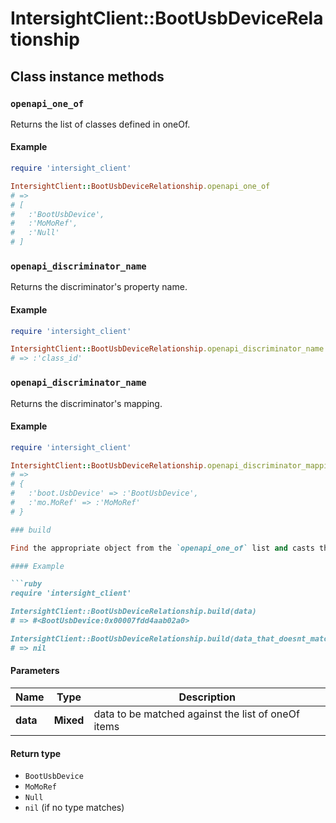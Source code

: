 # IntersightClient::BootUsbDeviceRelationship

## Class instance methods

### `openapi_one_of`

Returns the list of classes defined in oneOf.

#### Example

```ruby
require 'intersight_client'

IntersightClient::BootUsbDeviceRelationship.openapi_one_of
# =>
# [
#   :'BootUsbDevice',
#   :'MoMoRef',
#   :'Null'
# ]
```

### `openapi_discriminator_name`

Returns the discriminator's property name.

#### Example

```ruby
require 'intersight_client'

IntersightClient::BootUsbDeviceRelationship.openapi_discriminator_name
# => :'class_id'
```

### `openapi_discriminator_name`

Returns the discriminator's mapping.

#### Example

```ruby
require 'intersight_client'

IntersightClient::BootUsbDeviceRelationship.openapi_discriminator_mapping
# =>
# {
#   :'boot.UsbDevice' => :'BootUsbDevice',
#   :'mo.MoRef' => :'MoMoRef'
# }

### build

Find the appropriate object from the `openapi_one_of` list and casts the data into it.

#### Example

```ruby
require 'intersight_client'

IntersightClient::BootUsbDeviceRelationship.build(data)
# => #<BootUsbDevice:0x00007fdd4aab02a0>

IntersightClient::BootUsbDeviceRelationship.build(data_that_doesnt_match)
# => nil
```

#### Parameters

| Name | Type | Description |
| ---- | ---- | ----------- |
| **data** | **Mixed** | data to be matched against the list of oneOf items |

#### Return type

- `BootUsbDevice`
- `MoMoRef`
- `Null`
- `nil` (if no type matches)

